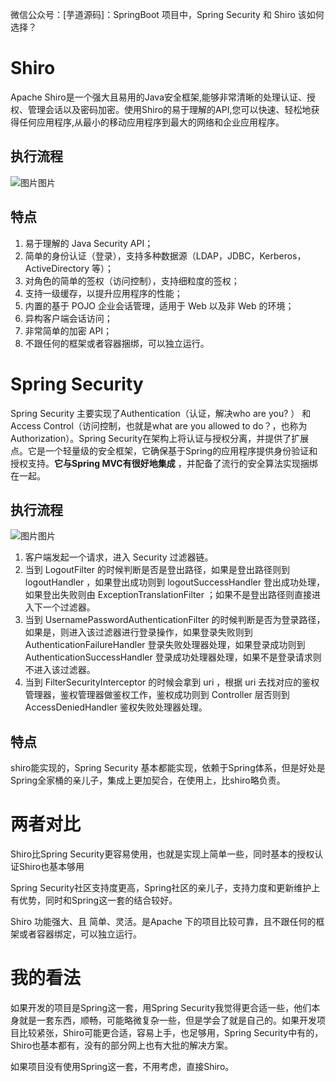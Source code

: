 微信公众号：[芋道源码]：SpringBoot 项目中，Spring Security 和 Shiro 该如何选择？

# Shiro

Apache Shiro是一个强大且易用的Java安全框架,能够非常清晰的处理认证、授权、管理会话以及密码加密。使用Shiro的易于理解的API,您可以快速、轻松地获得任何应用程序,从最小的移动应用程序到最大的网络和企业应用程序。

## 执行流程

![图片](https://mmbiz.qpic.cn/mmbiz_jpg/JdLkEI9sZfctJZS4sOG8Dyl1CK6fLXdWBJwrT91AibhLl9VRFt4zxjFtoqh9TT7CGiasrWvzibicYW88QEj2ngAX8w/640?wx_fmt=jpeg&tp=webp&wxfrom=5&wx_lazy=1&wx_co=1)图片

## 特点

1. 易于理解的 Java Security API；
2. 简单的身份认证（登录），支持多种数据源（LDAP，JDBC，Kerberos，ActiveDirectory 等）；
3. 对角色的简单的签权（访问控制），支持细粒度的签权；
4. 支持一级缓存，以提升应用程序的性能；
5. 内置的基于 POJO 企业会话管理，适用于 Web 以及非 Web 的环境；
6. 异构客户端会话访问；
7. 非常简单的加密 API；
8. 不跟任何的框架或者容器捆绑，可以独立运行。

# Spring Security

Spring Security 主要实现了Authentication（认证，解决who are you? ） 和 Access  Control（访问控制，也就是what are you allowed to do？，也称为Authorization）。Spring  Security在架构上将认证与授权分离，并提供了扩展点。它是一个轻量级的安全框架，它确保基于Spring的应用程序提供身份验证和授权支持。**它与Spring MVC有很好地集成** ，并配备了流行的安全算法实现捆绑在一起。

## 执行流程

![图片](https://mmbiz.qpic.cn/mmbiz_jpg/JdLkEI9sZfctJZS4sOG8Dyl1CK6fLXdWxqyO0m0skViaclB73Fia6Vs12me56pfNMVic9bBg27OaALO4TAu1PEWyw/640?wx_fmt=jpeg&tp=webp&wxfrom=5&wx_lazy=1&wx_co=1)图片

1. 客户端发起一个请求，进入 Security 过滤器链。
2. 当到 LogoutFilter 的时候判断是否是登出路径，如果是登出路径则到 logoutHandler ，如果登出成功则到  logoutSuccessHandler 登出成功处理，如果登出失败则由 ExceptionTranslationFilter  ；如果不是登出路径则直接进入下一个过滤器。
3. 当到 UsernamePasswordAuthenticationFilter  的时候判断是否为登录路径，如果是，则进入该过滤器进行登录操作，如果登录失败则到 AuthenticationFailureHandler  登录失败处理器处理，如果登录成功则到 AuthenticationSuccessHandler  登录成功处理器处理，如果不是登录请求则不进入该过滤器。
4. 当到 FilterSecurityInterceptor 的时候会拿到 uri ，根据 uri 去找对应的鉴权管理器，鉴权管理器做鉴权工作，鉴权成功则到 Controller 层否则到 AccessDeniedHandler 鉴权失败处理器处理。

## 特点

shiro能实现的，Spring Security 基本都能实现，依赖于Spring体系，但是好处是Spring全家桶的亲儿子，集成上更加契合，在使用上，比shiro略负责。

# 两者对比

Shiro比Spring Security更容易使用，也就是实现上简单一些，同时基本的授权认证Shiro也基本够用

Spring Security社区支持度更高，Spring社区的亲儿子，支持力度和更新维护上有优势，同时和Spring这一套的结合较好。

Shiro 功能强大、且 简单、灵活。是Apache 下的项目比较可靠，且不跟任何的框架或者容器绑定，可以独立运行。

# 我的看法

如果开发的项目是Spring这一套，用Spring  Security我觉得更合适一些，他们本身就是一套东西，顺畅，可能略微复杂一些，但是学会了就是自己的。如果开发项目比较紧张，Shiro可能更合适，容易上手，也足够用，Spring Security中有的，Shiro也基本都有，没有的部分网上也有大批的解决方案。

如果项目没有使用Spring这一套，不用考虑，直接Shiro。